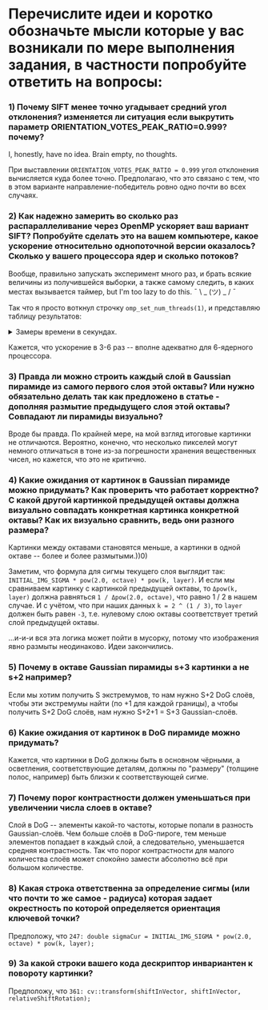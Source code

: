# Перечислите идеи и коротко обозначьте мысли которые у вас возникали по мере выполнения задания, в частности попробуйте ответить на вопросы:

### 1) Почему SIFT менее точно угадывает средний угол отклонения? изменяется ли ситуация если выкрутить параметр ORIENTATION_VOTES_PEAK_RATIO=0.999? почему?

I, honestly, have no idea. Brain empty, no thoughts.

При выставлении ```ORIENTATION_VOTES_PEAK_RATIO = 0.999``` угол отклонения вычисляется куда более точно.
Предполагаю, что это связано с тем, что в этом варианте направление-победитель ровно одно почти во всех случаях.

### 2) Как надежно замерить во сколько раз распараллеливание через OpenMP ускоряет ваш вариант SIFT? Попробуйте сделать это на вашем компьютере, какое ускорение относительно однопоточной версии оказалось? Сколько у вашего процессора ядер и сколько потоков?

Вообще, правильно запускать эксперимент много раз, и брать всякие величины из получившейся выборки,
а также самому следить, в каких местах вызывается таймер, but I'm too lazy to do this. ¯ \ _ (ツ) _ / ¯

Так что я просто воткнул строчку ```omp_set_num_threads(1)```, и представляю таблицу результатов:

<details><summary>Замеры времени в секундах.</summary>

| Тест                         | 1 поток | Все потоки |
|------------------------------|---------|------------|
| SIFT.MovedTheSameImage       | 6.99591 | 1.76749    |
| SIFT.MovedImageRight         | 7.20633 | 1.69296    |
| SIFT.MovedImageLeft          | 6.96409 | 1.7871     |
| SIFT.MovedImageUpHalfPixel   | 6.91545 | 1.83868    |
| SIFT.MovedImageDownHalfPixel | 6.58415 | 1.75543    |
| SIFT.Rotate10                | 7.0774  | 2.12499    |
| SIFT.Rotate20                | 6.63232 | 1.90577    |
| SIFT.Rotate30                | 6.62184 | 2.00884    |
| SIFT.Rotate40                | 6.55931 | 1.85627    |
| SIFT.Rotate45                | 6.45541 | 1.80236    |
| SIFT.Rotate90                | 6.41003 | 1.88853    |
| SIFT.Scale50                 | 5.24869 | 1.65587    |
| SIFT.Scale70                 | 5.70112 | 1.63373    |
| SIFT.Scale90                 | 7.3952  | 1.80844    |
| SIFT.Scale110                | 6.80184 | 1.95709    |
| SIFT.Scale130                | 6.98738 | 2.06438    |
| SIFT.Scale150                | 7.71654 | 2.09131    |
| SIFT.Scale175                | 8.25072 | 2.28275    |
| SIFT.Scale200                | 8.72403 | 2.20361    |
| SIFT.Rotate10Scale90         | 6.4463  | 1.76884    |
| SIFT.Rotate30Scale75         | 6.01373 | 1.82799    |
| SIFT.HerzJesu19RotateM40     | 260.419 | 52.6173    |

Я чуть ли не помер, пока заполнял эту таблицу.

</details>

Кажется, что ускорение в 3-6 раз -- вполне адекватно для 6-ядерного процессора.

### 3) Правда ли можно строить каждый слой в Gaussian пирамиде из самого первого слоя этой октавы? Или нужно обязательно делать так как предложено в статье - дополняя размытие предыдущего слоя этой октавы? Совпадают ли пирамиды визуально?

Вроде бы правда. По крайней мере, на мой взгляд итоговые картинки не отличаются.
Вероятно, конечно, что несколько пикселей могут немного отличаться в тоне из-за погрешности хранения вещественных чисел,
но кажется, что это не критично.

### 4) Какие ожидания от картинок в Gaussian пирамиде можно придумать? Как проверить что работает корректно? С какой другой картинкой предыдущей октавы должна визуально совпадать конкретная картинка конкретной октавы? Как их визуально сравнить, ведь они разного размера?

Картинки между октавами становятся меньше, а картинки в одной октаве -- более и более размытыми.))0)

Заметим, что формула для сигмы текущего слоя выглядит так: ```INITIAL_IMG_SIGMA * pow(2.0, octave) * pow(k, layer)```.
И если мы сравниваем картинку с картинкой предыдущей октавы,
то ```Δpow(k, layer)``` должна равняться ```1 / Δpow(2.0, octave)```, что равно 1 / 2 в нашем случае.
И с учётом, что при наших данных ```k = 2 ^ (1 / 3)```, то ```layer``` должен быть равен ```-3```,
т.е. нулевому слою октавы соответствует третий слой предыдущей октавы.

...и-и-и вся эта логика может пойти в мусорку, потому что изображения явно размыты неодинаково. Идеи закончились.

### 5) Почему в октаве Gaussian пирамиды s+3 картинки а не s+2 например?

Если мы хотим получить S экстремумов, то нам нужно S+2 DoG слоёв, чтобы эти экстремумы найти
(по +1 для каждой границы), а чтобы получить S+2 DoG слоёв, нам нужно S+2+1 = S+3 Gaussian-слоёв.

### 6) Какие ожидания от картинок в DoG пирамиде можно придумать?

Кажется, что картинки в DoG должны быть в основном чёрными, а осветления, соответствующие деталям,
должны по "размеру" (толщине полос, например) быть близки к соответствующей сигме.

### 7) Почему порог контрастности должен уменьшаться при увеличении числа слоев в октаве?

Слой в DoG -- элементы какой-то частоты, которые попали в разность Gaussian-слоёв. Чем больше слоёв в DoG-пироге,
тем меньше элементов попадает в каждый слой, а следовательно, уменьшается средняя контрастность.
Так что порог контрастности для малого количества слоёв может спокойно замести абсолютно всё при большом количестве.

### 8) Какая строка ответственна за определение сигмы (или что почти то же самое - радиуса) которая задает окрестность по которой определяется ориентация ключевой точки?

Предположу, что ```247: double sigmaCur = INITIAL_IMG_SIGMA * pow(2.0, octave) * pow(k, layer);```

### 9) За какой строки вашего кода дескриптор инвариантен к повороту картинки?

Предположу, что ```361: cv::transform(shiftInVector, shiftInVector, relativeShiftRotation);```